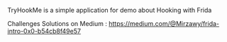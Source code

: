 TryHookMe is a simple application for demo about Hooking with Frida



Challenges Solutions on Medium : https://medium.com/@Mirzawy/frida-intro-0x0-b54cb8f49e57

